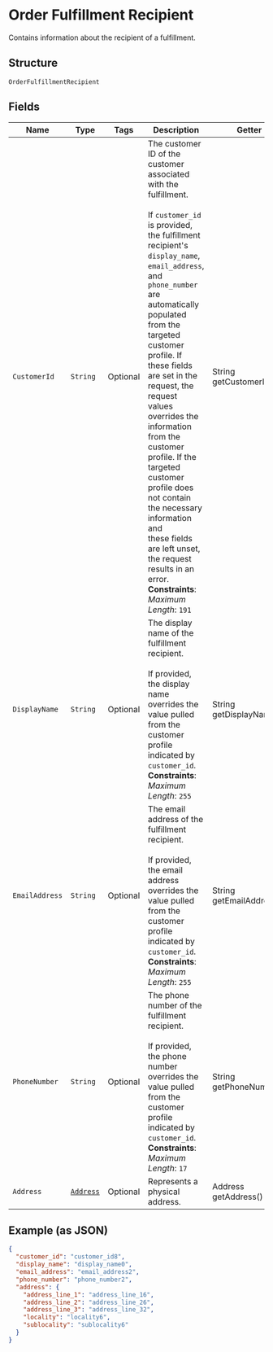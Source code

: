 
# Order Fulfillment Recipient

Contains information about the recipient of a fulfillment.

## Structure

`OrderFulfillmentRecipient`

## Fields

| Name | Type | Tags | Description | Getter |
|  --- | --- | --- | --- | --- |
| `CustomerId` | `String` | Optional | The customer ID of the customer associated with the fulfillment.<br><br>If `customer_id` is provided, the fulfillment recipient's `display_name`,<br>`email_address`, and `phone_number` are automatically populated from the<br>targeted customer profile. If these fields are set in the request, the request<br>values overrides the information from the customer profile. If the<br>targeted customer profile does not contain the necessary information and<br>these fields are left unset, the request results in an error.<br>**Constraints**: *Maximum Length*: `191` | String getCustomerId() |
| `DisplayName` | `String` | Optional | The display name of the fulfillment recipient.<br><br>If provided, the display name overrides the value pulled from the customer profile indicated by `customer_id`.<br>**Constraints**: *Maximum Length*: `255` | String getDisplayName() |
| `EmailAddress` | `String` | Optional | The email address of the fulfillment recipient.<br><br>If provided, the email address overrides the value pulled from the customer profile indicated by `customer_id`.<br>**Constraints**: *Maximum Length*: `255` | String getEmailAddress() |
| `PhoneNumber` | `String` | Optional | The phone number of the fulfillment recipient.<br><br>If provided, the phone number overrides the value pulled from the customer profile indicated by `customer_id`.<br>**Constraints**: *Maximum Length*: `17` | String getPhoneNumber() |
| `Address` | [`Address`](/doc/models/address.md) | Optional | Represents a physical address. | Address getAddress() |

## Example (as JSON)

```json
{
  "customer_id": "customer_id8",
  "display_name": "display_name0",
  "email_address": "email_address2",
  "phone_number": "phone_number2",
  "address": {
    "address_line_1": "address_line_16",
    "address_line_2": "address_line_26",
    "address_line_3": "address_line_32",
    "locality": "locality6",
    "sublocality": "sublocality6"
  }
}
```

